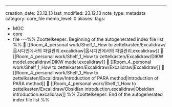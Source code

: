 ---
creation_date: 23.12.13
last_modified: 23.12.13
note_type: metadata
category: core_file
memo_level: 0
aliases: 
tags:
  - MOC
  - core
  - file
---%% Zoottelkeeper: Beginning of the autogenerated index file list  %%
📄 [[Room_4_personal work/Shelf_1_How to zettelkasten/Excalidraw/옵시디언에서의 파일관리.excalidraw|옵시디언에서의 파일관리.excalidraw]]
📄 [[Room_4_personal work/Shelf_1_How to zettelkasten/Excalidraw/DIKW model.excalidraw|DIKW model.excalidraw]]
📄 [[Room_4_personal work/Shelf_1_How to zettelkasten/Excalidraw/Excalidraw|Excalidraw]]
📄 [[Room_4_personal work/Shelf_1_How to zettelkasten/Excalidraw/Introduction of PARA method|Introduction of PARA method]]
📄 [[Room_4_personal work/Shelf_1_How to zettelkasten/Excalidraw/Obsidian introduction.excalidraw|Obsidian introduction.excalidraw]]
%% Zoottelkeeper: End of the autogenerated index file list  %%
